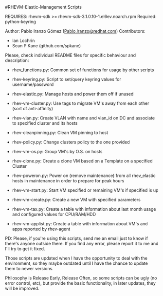 #RHEVM-Elastic-Management Scripts

REQUIRES: rhevm-sdk >= rhevm-sdk-3.1.0.10-1.el6ev.noarch.rpm
Required: python-keyring
 
Author: Pablo Iranzo Gómez (Pablo.Iranzo@redhat.com)
Contributors: 
- Ian Lochrin 
- Sean P Kane (github.com/spkane)

Please, check individual README files for specific behaviour and description:

- rhev_functions.py:         Common set of functions for usage by other scripts

- rhev-keyring.py:           Script to set/query keyring values for username/password

- rhev-elastic.py:           Manage hosts and power them off if unused

- rhev-vm-cluster.py:        Use tags to migrate VM's away from each other (sort of anti-affinity)

- rhev-vlan.py:              Create VLAN with name and vlan_id on DC and associate to specified cluster and its hosts

- rhev-cleanpinning.py:      Clean VM pinning to host

- rhev-policy.py:            Change clusters policy to the one provided

- rhev-vm-os.py:             Group VM's by O.S. on hosts

- rhev-clone.py:             Create a clone VM based on a Template on a specified Cluster

- rhev-poweron.py:           Power on (remove maintenance) from all rhev_elastic hosts in maintenance in order to prepare for peak hours

- rhev-vm-start.py:          Start VM specified or remaining VM's if specified is up

- rhev-vm-create.py:         Create a new VM with specified parameters

- rhev-vm-tax.py:            Create a table with information about last month usage and configured values for CPU/RAM/HDD

- rhev-vm-applist.py:        Create a table with information about VM's and apps reported by rhev-agent

PD: Please, if you're using this scripts, send me an email just to know if
there's anyone outside there. If you find any error, please report it to me
and I'll try to get it fixed.

Those scripts are updated when I have the opportunity to deal with the
environment, so they maybe outdated until I have the chance to update them
to newer versions.

Philosophy is Release Early, Release Often, so some scripts can be ugly (no
error control, etc), but provide the basic functionality, in later updates,
they will be improved.
